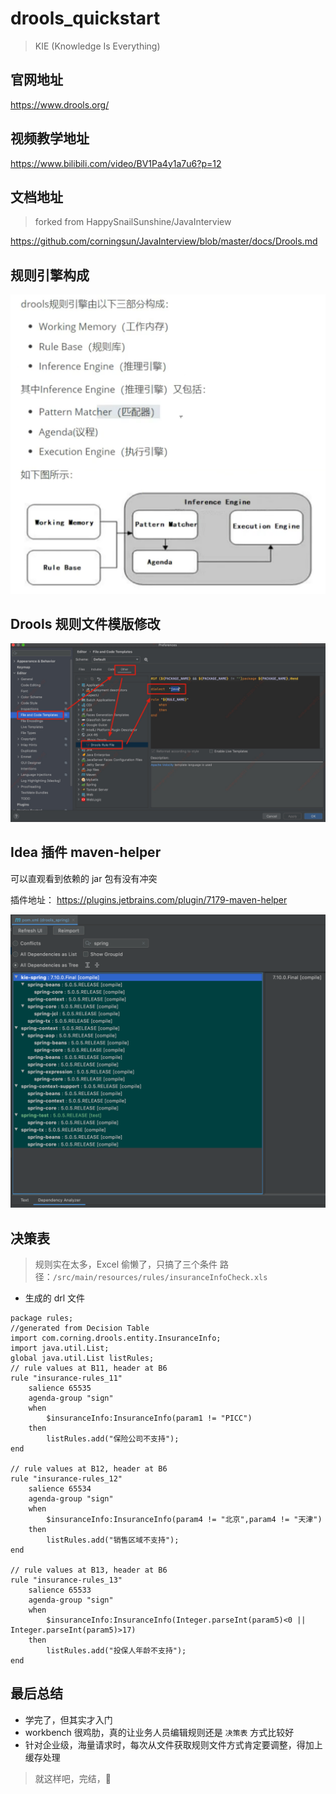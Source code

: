 # drools_quickstart

> KIE (Knowledge Is Everything)

## 官网地址

https://www.drools.org/

## 视频教学地址

https://www.bilibili.com/video/BV1Pa4y1a7u6?p=12

## 文档地址

> forked from HappySnailSunshine/JavaInterview

https://github.com/corningsun/JavaInterview/blob/master/docs/Drools.md

## 规则引擎构成

![](docs/img/规则引擎构成.png)

## Drools 规则文件模版修改

![](docs/img/DroolsTemplateConfig.jpg)

## Idea 插件 maven-helper

可以直观看到依赖的 jar 包有没有冲突

插件地址： https://plugins.jetbrains.com/plugin/7179-maven-helper

![](docs/img/idea-maven-helper-spring.png)

## 决策表

> 规则实在太多，Excel 偷懒了，只搞了三个条件
> 路径：`/src/main/resources/rules/insuranceInfoCheck.xls`

* 生成的 drl 文件

```drools
package rules;
//generated from Decision Table
import com.corning.drools.entity.InsuranceInfo;
import java.util.List;
global java.util.List listRules;
// rule values at B11, header at B6
rule "insurance-rules_11"
	salience 65535
	agenda-group "sign"
	when
		$insuranceInfo:InsuranceInfo(param1 != "PICC")
	then
		listRules.add("保险公司不支持");
end

// rule values at B12, header at B6
rule "insurance-rules_12"
	salience 65534
	agenda-group "sign"
	when
		$insuranceInfo:InsuranceInfo(param4 != "北京",param4 != "天津")
	then
		listRules.add("销售区域不支持");
end

// rule values at B13, header at B6
rule "insurance-rules_13"
	salience 65533
	agenda-group "sign"
	when
		$insuranceInfo:InsuranceInfo(Integer.parseInt(param5)<0 ||  Integer.parseInt(param5)>17)
	then
		listRules.add("投保人年龄不支持");
end
```

## 最后总结

* 学完了，但其实才入门
* workbench 很鸡肋，真的让业务人员编辑规则还是 `决策表` 方式比较好
* 针对企业级，海量请求时，每次从文件获取规则文件方式肯定要调整，得加上缓存处理

> 就这样吧，完结，🎉

